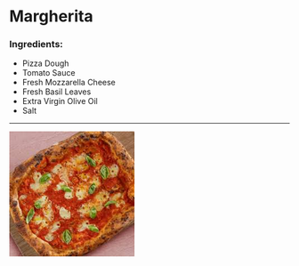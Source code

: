 # Margherita

### Ingredients:
- Pizza Dough
- Tomato Sauce
- Fresh Mozzarella Cheese
- Fresh Basil Leaves
- Extra Virgin Olive Oil
- Salt

---

![How it look](margherita.jpg)